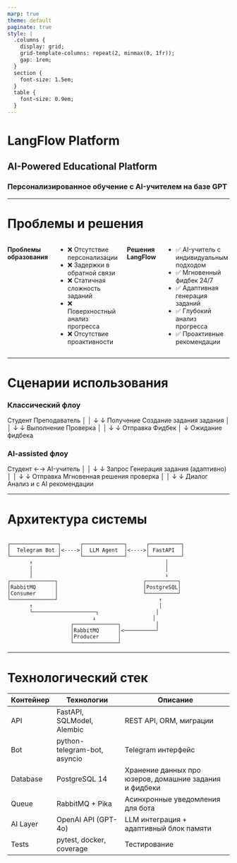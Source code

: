 ```yaml
---
marp: true
theme: default
paginate: true
style: |
  .columns {
    display: grid;
    grid-template-columns: repeat(2, minmax(0, 1fr));
    gap: 1rem;
  }
  section {
    font-size: 1.5em;
  }
  table {
    font-size: 0.9em;
  }
---
```


# LangFlow Platform
## AI-Powered Educational Platform
### Персонализированное обучение с AI-учителем на базе GPT

---

# Проблемы и решения

<div class="columns">

**Проблемы образования**
- ❌ Отсутствие персонализации
- ❌ Задержки в обратной связи
- ❌ Статичная сложность заданий
- ❌ Поверхностный анализ прогресса
- ❌ Отсутствие проактивности

**Решения LangFlow**
- ✅ AI-учитель с индивидуальным подходом
- ✅ Мгновенный фидбек 24/7
- ✅ Адаптивная генерация заданий
- ✅ Глубокий анализ прогресса
- ✅ Проактивные рекомендации

</div>

---

# Сценарии использования

<div class="grid">

<div class="flow">

### Классический флоу

Студент    Преподаватель
   │             │
   ↓             ↓
Получение    Создание
задания     задания
   │             │
   ↓             ↓
Выполнение   Проверка
   │             │
   ↓             ↓
Отправка     Фидбек
   │
   ↓
Ожидание
фидбека
</div>

<div class="flow">

### AI-assisted флоу

Студент ←→ AI-учитель
   │          │
   ↓          ↓
Запрос     Генерация
задания    (адаптивно)
   │          │
   ↓          ↓
Отправка   Мгновенная
решения    проверка
   │          │
   ↓          ↓
Диалог     Анализ и
с AI       рекомендации
</div>

</div>

---

# Архитектура системы


```

┌───────────────┐      ┌─────────────┐      ┌──────────┐
│  Telegram Bot │<---->│  LLM Agent  │<---->│ FastAPI  │
└───────────────┘      └─────────────┘      └──────────┘
       ↑                                          │
       │                                          │
       │                                          ↓
┌──────────────┐                           ┌──────────┐
│RabbitMQ      │                           │PostgreSQL│
│Consumer      │                           └──────────┘
└──────────────┘                                ↑
       ↑                                        │
       └────────────────────┐                  │
                           ↓                  │
                    ┌──────────────┐           │
                    │RabbitMQ      │<──────────┘
                    │Producer      │
                    └──────────────┘
```

---

# Технологический стек

| Контейнер | Технологии | Описание |
|-----------|------------|-----------|
| API | FastAPI, SQLModel, Alembic | REST API, ORM, миграции |
| Bot | python-telegram-bot, asyncio | Telegram интерфейс |
| Database | PostgreSQL 14 | Хранение данных про юзеров, домашние задания и фидбеки |
| Queue | RabbitMQ + Pika | Асинхронные уведомления для бота |
| AI Layer | OpenAI API (GPT-4o) | LLM интеграция + адаптивный блок памяти|
| Tests | pytest, docker, coverage | Тестирование |